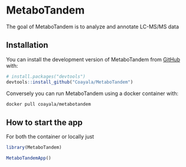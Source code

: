 
# MetaboTandem

<!-- badges: start -->
<!-- badges: end -->

The goal of MetaboTandem is to analyze and annotate LC-MS/MS data

## Installation

You can install the development version of MetaboTandem from [GitHub](https://github.com/) with:

``` r
# install.packages("devtools")
devtools::install_github("Coayala/MetaboTandem")
```

Conversely you can run MetaboTandem using a docker container with:

``` bash
docker pull coayala/metabotandem
```

## How to start the app

For both the container or locally just

``` r
library(MetaboTandem)

MetaboTandemApp()
```

